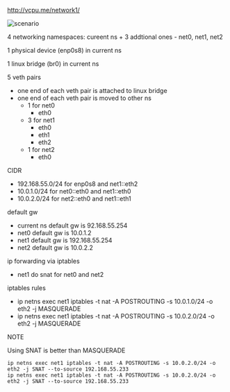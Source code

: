 http://vcpu.me/network1/

![scenario](http://vcpu.me/myimages/bridge1.png)

4 networking namespaces: cureent ns + 3 addtional ones - net0, net1, net2

1 physical device (enp0s8) in current ns

1 linux bridge (br0) in current ns

5 veth pairs
* one end of each veth pair is attached to linux bridge
* one end of each veth pair is moved to other ns
  * 1 for net0
    * eth0
  * 3 for net1
    * eth0
    * eth1
    * eth2
  * 1 for net2
    * eth0

CIDR
* 192.168.55.0/24 for enp0s8 and net1::eth2
* 10.0.1.0/24 for net0::eth0 and net1::eth0
* 10.0.2.0/24 for net2::eth0 and net1::eth1

default gw
* current ns default gw is 92.168.55.254
* net0 default gw is 10.0.1.2
* net1 default gw is 192.168.55.254
* net2 default gw is 10.0.2.2

ip forwarding via iptables
* net1 do snat for net0 and net2

iptables rules
* ip netns exec net1 iptables -t nat -A POSTROUTING -s 10.0.1.0/24 -o eth2 -j MASQUERADE
* ip netns exec net1 iptables -t nat -A POSTROUTING -s 10.0.2.0/24 -o eth2 -j MASQUERADE

NOTE

Using SNAT is better than MASQUERADE

```
ip netns exec net1 iptables -t nat -A POSTROUTING -s 10.0.2.0/24 -o eth2 -j SNAT --to-source 192.168.55.233
ip netns exec net1 iptables -t nat -A POSTROUTING -s 10.0.2.0/24 -o eth2 -j SNAT --to-source 192.168.55.233
```
